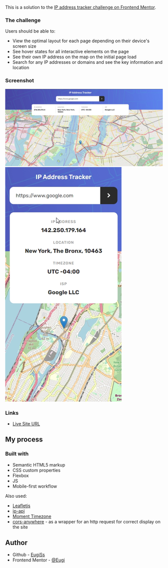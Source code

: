 This is a solution to the [IP address tracker challenge on Frontend Mentor](https://www.frontendmentor.io/challenges/ip-address-tracker-I8-0yYAH0).

### The challenge

Users should be able to:

- View the optimal layout for each page depending on their device's screen size
- See hover states for all interactive elements on the page
- See their own IP address on the map on the initial page load
- Search for any IP addresses or domains and see the key information and location

### Screenshot

![](./screenshots/desktop.jpg)
![](./screenshots/mobile.jpg)

### Links

- [Live Site URL](https://eugiss.github.io/IP-address-tracker/)

## My process

### Built with

- Semantic HTML5 markup
- CSS custom properties
- Flexbox
- JS
- Mobile-first workflow

Also used:

- [Leafletjs](https://leafletjs.com/)
- [ip-api](https://ip-api.com/)
- [Moment Timezone](https://momentjs.com/timezone/)
- [cors-anywhere](https://cors-anywhere.herokuapp.com/) - as a wrapper for an http request for correct display on the site

## Author

- Github - [EugiSs](https://github.com/EugiSs)
- Frontend Mentor - [@Eugi](https://www.frontendmentor.io/profile/EugiSs)
